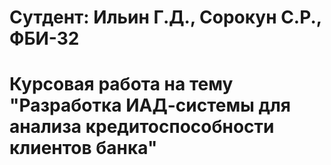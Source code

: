 # Сутдент: Ильин Г.Д., Сорокун С.Р., ФБИ-32

# Курсовая работа на тему "Разработка ИАД-системы для анализа кредитоспособности клиентов банка"